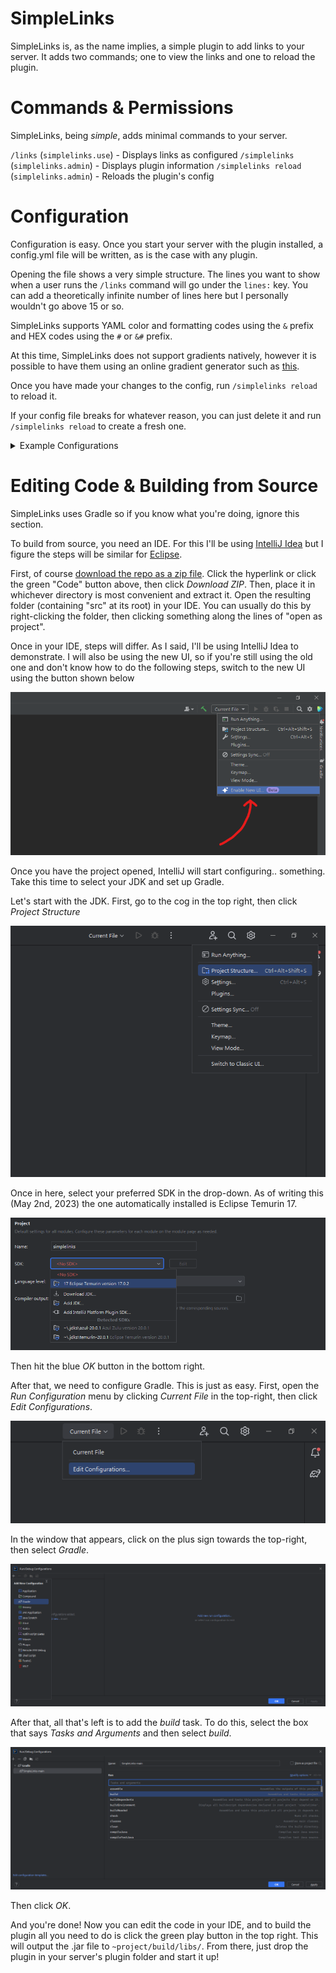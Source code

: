 # SimpleLinks

SimpleLinks is, as the name implies, a simple plugin to add links to your server. It adds two commands; one to view the links and one to reload the plugin.

# Commands & Permissions

SimpleLinks, being *simple*, adds minimal commands to your server.

`/links` (`simplelinks.use`) - Displays links as configured
`/simplelinks` (`simplelinks.admin`) - Displays plugin information
`/simplelinks reload` (`simplelinks.admin`) - Reloads the plugin's config

# Configuration

Configuration is easy. Once you start your server with the plugin installed, a config.yml file will be written, as is the case with any plugin.

Opening the file shows a very simple structure. The lines you want to show when a user runs the `/links` command will go under the `lines:` key. You can add a theoretically infinite number of lines here but I personally wouldn't go above 15 or so.

SimpleLinks supports YAML color and formatting codes using the `&` prefix and HEX codes using the `#` or `&#` prefix.

At this time, SimpleLinks does not support gradients natively, however it is possible to have them using an online gradient generator such as [this](https://minecraft.menu/minecraft-rgb-generator).

Once you have made your changes to the config, run `/simplelinks reload` to reload it.

If your config file breaks for whatever reason, you can just delete it and run `/simplelinks reload` to create a fresh one.

<details>
<summary>Example Configurations</summary>

  #### Example 1
  ```
  lines:
    - '&8&m-------------------&8[ &#520dfb&lS&#630cfa&li&#750af8&lm&#8609f7&lp&#9708f5&ll&#a907f4&le&#ba05f3&lL&#cb04f1&li&#dc03f0&ln&#ee01ee&lk&#ff00ed&ls &8]&8&m-------------------'
    - '&eWebsite: &b&nhttps://example.net'
    - '&aDynmap: &b&nhttps://example.net/map'
    - '&9Discord: &b&nhttps://discord.gg/eXaMpLE'
    - '&8&m----------------------------------------------------'
  ```
  <img src="https://raw.githubusercontent.com/Vyladence/Resources/main/SimpleLinks_Example_1.png">
  
  #### Example 2
  ```
  lines:
    - "This is a plain message"
    - "&aThis message uses a single color with YAML color codes"
    - "&aThis message uses &bmultiple colors with YAML color codes"
    - "#3791fbThis one uses a single color with HEX codes"
    - "#4ee27bThis one uses #fb3454multiple colors with HEX codes"
    - "#fbed75This message uses HEX color and then &9YAML color"
    - "&eThis message uses YAML color and then #4ee27bHEX color"
    - "&lThis message shows plain text YAML formatting"
    - "&6&nThis message uses YAML coloring & formatting"
    - "#da1b89&mThis message uses HEX coloring and YAML formatting"
  ```
<img src="https://raw.githubusercontent.com/Vyladence/Resources/main/SimpleLinks_Example_2.png">

#### Example 3
  ```
  lines:
    - "&#8500fbH&#8e00f2e&#9600ear&#9f00e1e &#a800d8i&#b100d0s &#b900c7a &#c200bfg&#cb00b6r&#d300ada&#dc00a5d&#e5009ci&#ee0093e&#f6008bn&#ff0082t"
  ```
<img src="https://raw.githubusercontent.com/Vyladence/Resources/main/SimpleLinks_Example_3.png">
</details>

# Editing Code & Building from Source

SimpleLinks uses Gradle so if you know what you're doing, ignore this section.

To build from source, you need an IDE. For this I'll be using [IntelliJ Idea](https://www.jetbrains.com/idea/download/) but I figure the steps will be similar for [Eclipse](https://www.eclipse.org/downloads/).

First, of course [download the repo as a zip file](https://github.com/Vyladence/SimpleLinks/archive/refs/heads/main.zip). Click the hyperlink or click the green "Code" button above, then click *Download ZIP*. Then, place it in whichever directory is most convenient and extract it. Open the resulting folder (containing "src" at its root) in your IDE. You can usually do this by right-clicking the folder, then clicking something along the lines of "open as project".

Once in your IDE, steps will differ. As I said, I'll be using IntelliJ Idea to demonstrate. I will also be using the new UI, so if you're still using the old one and don't know how to do the following steps, switch to the new UI using the button shown below

<img src="https://raw.githubusercontent.com/Vyladence/Resources/main/SimpleLinks_Enable_Modern_UI.png">

Once you have the project opened, IntelliJ will start configuring.. something. Take this time to select your JDK and set up Gradle.

Let's start with the JDK. First, go to the cog in the top right, then click *Project Structure*

<img src="https://raw.githubusercontent.com/Vyladence/Resources/main/SimpleLinks_Open_Project_Structure.png">

Once in here, select your preferred SDK in the drop-down. As of writing this (May 2nd, 2023) the one automatically installed is Eclipse Temurin 17.

<img src="https://raw.githubusercontent.com/Vyladence/Resources/main/SimpleLinks_Select_SDK.png">

Then hit the blue *OK* button in the bottom right.

After that, we need to configure Gradle. This is just as easy. First, open the *Run Configuration* menu by clicking *Current File* in the top-right, then click *Edit Configurations*.

<img src="https://raw.githubusercontent.com/Vyladence/Resources/main/SimpleLinks_Edit_Configuration.png">

In the window that appears, click on the plus sign towards the top-right, then select *Gradle*.

<img src="https://raw.githubusercontent.com/Vyladence/Resources/main/SimpleLinks_Configure_Gradle.png">

After that, all that's left is to add the *build* task. To do this, select the box that says *Tasks and Arguments* and then select *build*.

<img src="https://raw.githubusercontent.com/Vyladence/Resources/main/SimpleLinks_Gradle_Build.png">

Then click *OK*.

And you're done! Now you can edit the code in your IDE, and to build the plugin all you need to do is click the green play button in the top right. This will output the .jar file to `~project/build/libs/`. From there, just drop the plugin in your server's plugin folder and start it up!
